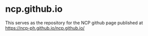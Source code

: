 # ncp.github.io

This serves as the repository for the NCP github page published at https://ncp-ph.github.io/ncp.github.io/
